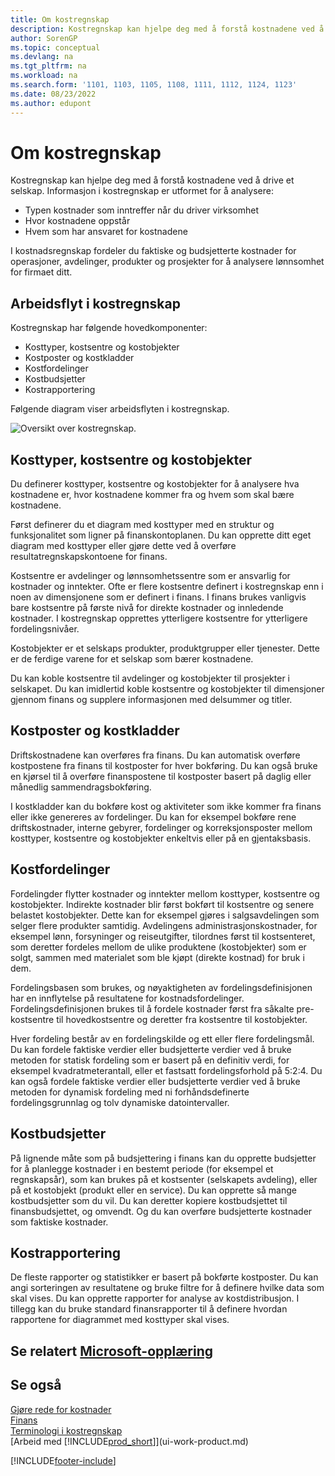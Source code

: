 ```yaml
---
title: Om kostregnskap
description: Kostregnskap kan hjelpe deg med å forstå kostnadene ved å drive et selskap. Informasjon i kostregnskap er utformet for å analysere ulike problemer.
author: SorenGP
ms.topic: conceptual
ms.devlang: na
ms.tgt_pltfrm: na
ms.workload: na
ms.search.form: '1101, 1103, 1105, 1108, 1111, 1112, 1124, 1123'
ms.date: 08/23/2022
ms.author: edupont
---
```

# <a name="about-cost-accounting" />Om kostregnskap

Kostregnskap kan hjelpe deg med å forstå kostnadene ved å drive et selskap. Informasjon i kostregnskap er utformet for å analysere:  

- Typen kostnader som inntreffer når du driver virksomhet  
- Hvor kostnadene oppstår
- Hvem som har ansvaret for kostnadene  

I kostnadsregnskap fordeler du faktiske og budsjetterte kostnader for operasjoner, avdelinger, produkter og prosjekter for å analysere lønnsomhet for firmaet ditt.  

## <a name="workflow-in-cost-accounting" />Arbeidsflyt i kostregnskap

Kostregnskap har følgende hovedkomponenter:  

- Kosttyper, kostsentre og kostobjekter  
- Kostposter og kostkladder  
- Kostfordelinger  
- Kostbudsjetter
- Kostrapportering  

Følgende diagram viser arbeidsflyten i kostregnskap.  

![Oversikt over kostregnskap.](media/costaccountingoverview.png "CostAccountingOverview")  

## <a name="cost-types-cost-centers-and-cost-objects" />Kosttyper, kostsentre og kostobjekter

Du definerer kosttyper, kostsentre og kostobjekter for å analysere hva kostnadene er, hvor kostnadene kommer fra og hvem som skal bære kostnadene.  

Først definerer du et diagram med kosttyper med en struktur og funksjonalitet som ligner på finanskontoplanen. Du kan opprette ditt eget diagram med kosttyper eller gjøre dette ved å overføre resultatregnskapskontoene for finans.  

Kostsentre er avdelinger og lønnsomhetssentre som er ansvarlig for kostnader og inntekter. Ofte er flere kostsentre definert i kostregnskap enn i noen av dimensjonene som er definert i finans. I finans brukes vanligvis bare kostsentre på første nivå for direkte kostnader og innledende kostnader. I kostregnskap opprettes ytterligere kostsentre for ytterligere fordelingsnivåer.  

Kostobjekter er et selskaps produkter, produktgrupper eller tjenester. Dette er de ferdige varene for et selskap som bærer kostnadene.  

Du kan koble kostsentre til avdelinger og kostobjekter til prosjekter i selskapet. Du kan imidlertid koble kostsentre og kostobjekter til dimensjoner gjennom finans og supplere informasjonen med delsummer og titler.  

## <a name="cost-entries-and-cost-journals" />Kostposter og kostkladder

Driftskostnadene kan overføres fra finans. Du kan automatisk overføre kostpostene fra finans til kostposter for hver bokføring. Du kan også bruke en kjørsel til å overføre finanspostene til kostposter basert på daglig eller månedlig sammendragsbokføring.  

I kostkladder kan du bokføre kost og aktiviteter som ikke kommer fra finans eller ikke genereres av fordelinger. Du kan for eksempel bokføre rene driftskostnader, interne gebyrer, fordelinger og korreksjonsposter mellom kosttyper, kostsentre og kostobjekter enkeltvis eller på en gjentaksbasis.  

## <a name="cost-allocations" />Kostfordelinger

Fordelingder flytter kostnader og inntekter mellom kosttyper, kostsentre og kostobjekter. Indirekte kostnader blir først bokført til kostsentre og senere belastet kostobjekter. Dette kan for eksempel gjøres i salgsavdelingen som selger flere produkter samtidig. Avdelingens administrasjonskostnader, for eksempel lønn, forsyninger og reiseutgifter, tilordnes først til kostsenteret, som deretter fordeles mellom de ulike produktene (kostobjekter) som er solgt, sammen med materialet som ble kjøpt (direkte kostnad) for bruk i dem.

Fordelingsbasen som brukes, og nøyaktigheten av fordelingsdefinisjonen har en innflytelse på resultatene for kostnadsfordelinger. Fordelingsdefinisjonen brukes til å fordele kostnader først fra såkalte pre-kostsentre til hovedkostsentre og deretter fra kostsentre til kostobjekter.  

Hver fordeling består av en fordelingskilde og ett eller flere fordelingsmål. Du kan fordele faktiske verdier eller budsjetterte verdier ved å bruke metoden for statisk fordeling som er basert på en definitiv verdi, for eksempel kvadratmeterantall, eller et fastsatt fordelingsforhold på 5:2:4. Du kan også fordele faktiske verdier eller budsjetterte verdier ved å bruke metoden for dynamisk fordeling med ni forhåndsdefinerte fordelingsgrunnlag og tolv dynamiske datointervaller.  

## <a name="cost-budgets" />Kostbudsjetter

På lignende måte som på budsjettering i finans kan du opprette budsjetter for å planlegge kostnader i en bestemt periode (for eksempel et regnskapsår), som kan brukes på et kostsenter (selskapets avdeling), eller på et kostobjekt (produkt eller en service). Du kan opprette så mange kostbudsjetter som du vil. Du kan deretter kopiere kostbudsjettet til finansbudsjettet, og omvendt. Og du kan overføre budsjetterte kostnader som faktiske kostnader.

## <a name="cost-reporting" />Kostrapportering

De fleste rapporter og statistikker er basert på bokførte kostposter. Du kan angi sorteringen av resultatene og bruke filtre for å definere hvilke data som skal vises. Du kan opprette rapporter for analyse av kostdistribusjon. I tillegg kan du bruke standard finansrapporter til å definere hvordan rapportene for diagrammet med kosttyper skal vises.  

## <a name="see-related-microsoft-training" />Se relatert [Microsoft-opplæring](/training/paths/use-cost-accounting-dynamics-365-business-central/)

## <a name="see-also" />Se også

[Gjøre rede for kostnader](finance-manage-cost-accounting.md)  
[Finans](finance.md)  
[Terminologi i kostregnskap](finance-terminology-in-cost-accounting.md)  
[Arbeid med [!INCLUDE[prod_short](includes/prod_short.md)]](ui-work-product.md)

[!INCLUDE[footer-include](includes/footer-banner.md)]
